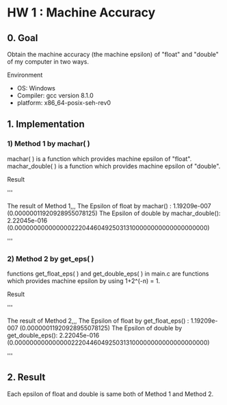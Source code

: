 # HW 1 : Machine Accuracy

## 0. Goal

Obtain the machine accuracy (the machine epsilon) of "float" and "double" of  my computer in two ways.

Environment
- OS: Windows
- Compiler: gcc version 8.1.0
- platform: x86_64-posix-seh-rev0

## 1. Implementation

### 1) Method 1 by machar( )

machar( ) is a function which provides machine epsilon of "float". machar_double( ) is a function which provides machine epsilon of "double".

Result

'''

The result of Method 1,,,
The Epsilon of float by machar() : 1.19209e-007 (0.00000011920928955078125)
The Epsilon of double by machar_double(): 2.22045e-016 (0.0000000000000002220446049250313100000000000000000000)

'''

### 2) Method 2 by get_eps( )

functions get_float_eps( ) and get_double_eps( ) in main.c are functions which provides machine epsilon by using 1+2^(-n) = 1.

Result

'''

The result of Method 2,,,
The Epsilon of float by get_float_eps() : 1.19209e-007 (0.00000011920928955078125)
The Epsilon of double by get_double_eps(): 2.22045e-016 (0.0000000000000002220446049250313100000000000000000000)

'''

## 2. Result

Each epsilon of float and double is same both of Method 1 and Method 2.